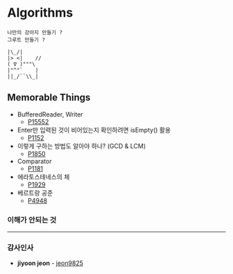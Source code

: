# Algorithms
```
나만의 강아지 만들기 ? 
그루트 만들기 ?

|\_/|
|> <|    //
( ∇ )"""\
|"^"`    |
||_/``\\_|
```

## Memorable Things
* BufferedReader, Writer
    * [P15552](src/net/acmicpc/출력/P15552.java)
* Enter만 입력된 것이 비어있는지 확인하려면 isEmpty() 활용
    * [P1152](src/net/acmicpc/문자열처리/P1152.java)
* 이렇게 구하는 방법도 알아야 하나? (GCD & LCM)
    * [P1850](src/net/acmicpc/수학/P1850_recursive.java)
* Comparator
    * [P1181](src/net/acmicpc/정렬/P1181.java)
* 에라토스테네스의 체
    * [P1929](src/net/acmicpc/수학/P1929.java)
* 베르트랑 공준
    * [P4948](src/net/acmicpc/수학/P4948.java)

### 이해가 안되는 것
    
---

### 감사인사
* **jiyoon jeon** - [jeon9825](https://github.com/jeon9825)
